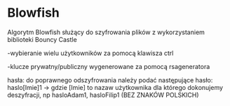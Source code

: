 # Blowfish
Algorytm Blowfish służący do szyfrowania plików z wykorzystaniem biblioteki Bouncy Castle

-wybieranie wielu użytkowników za pomocą klawisza ctrl

-klucze prywatny/publiczny wygenerowane za pomocą rsageneratora

hasła: do poprawnego odszyfrowania należy podać następujące hasło:
            haslo[Imie]1   ->  gdzie [Imie] to nazaw użytkownika dla którego dokonujemy deszyfracji, np hasloAdam1, hasloFilip1  (BEZ ZNAKÓW POLSKICH)
